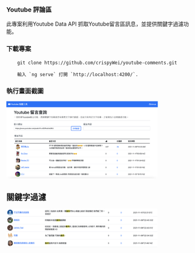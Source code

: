 ### Youtube 評論區

此專案利用Youtube Data API 抓取Youtube留言區訊息，並提供關鍵字過濾功能。

### 下載專案
```
    git clone https://github.com/crispyWei/youtube-comments.git
```

```
    輸入 `ng serve` 打開 `http://localhost:4200/`. 
```

### 執行畫面截圖

<img src="/images/readme-image-1.png" alt="text" width="400"/>

## 關鍵字過濾

<img src="/images/readme-image-2.png" alt="text" width="400"/>